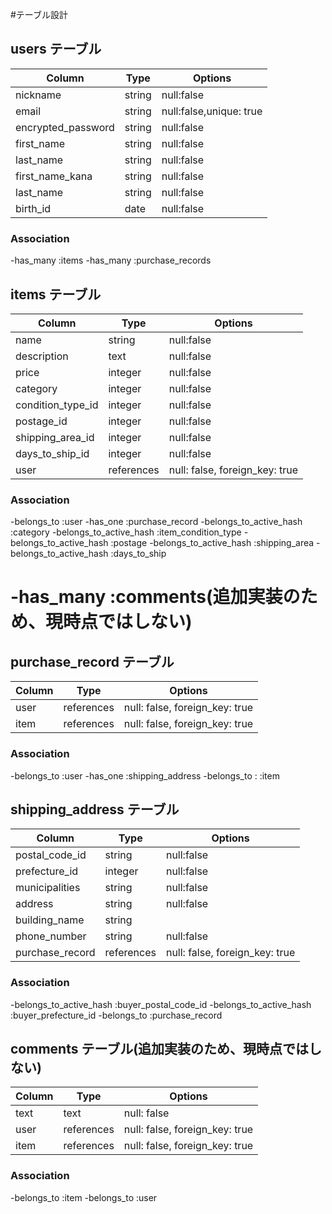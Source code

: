#テーブル設計

## users テーブル

|Column             |Type   |Options                 |
|------------------ |------ |------------------------|
|nickname           |string |null:false              |
|email              |string |null:false,unique: true |
|encrypted_password |string |null:false              |
|first_name         |string |null:false              |
|last_name          |string |null:false              |
|first_name_kana    |string |null:false              |
|last_name          |string |null:false              |
|birth_id           |date   |null:false              |

### Association

-has_many :items
-has_many :purchase_records

## items テーブル

|Column                 |Type       |Options                       |
|-----------------------|-----------|------------------------------|
|name                   |string     |null:false                    |
|description            |text       |null:false                    |
|price                  |integer    |null:false                    |
|category               |integer    |null:false                    |
|condition_type_id      |integer    |null:false                    |
|postage_id             |integer    |null:false                    |
|shipping_area_id       |integer    |null:false                    |
|days_to_ship_id        |integer    |null:false                    |
|user                   |references |null: false, foreign_key: true|

### Association

-belongs_to :user
-has_one :purchase_record
-belongs_to_active_hash :category
-belongs_to_active_hash :item_condition_type
-belongs_to_active_hash :postage
-belongs_to_active_hash :shipping_area
-belongs_to_active_hash :days_to_ship

# -has_many :comments(追加実装のため、現時点ではしない)

## purchase_record テーブル

|Column|Type       |Options                        |
|------|-----------|-------------------------------|
|user  |references |null: false, foreign_key: true |
|item  |references |null: false, foreign_key: true |

### Association

-belongs_to :user
-has_one :shipping_address
-belongs_to : :item

## shipping_address テーブル

|Column          |Type       |Options                       |
|--------------- |-----------|------------------------------|
|postal_code_id  |string     |null:false                    |
|prefecture_id   |integer    |null:false                    |
|municipalities  |string     |null:false                    |
|address         |string     |null:false                    |
|building_name   |string     |                              |
|phone_number    |string     |null:false                    |
|purchase_record |references |null: false, foreign_key: true|

### Association

-belongs_to_active_hash :buyer_postal_code_id
-belongs_to_active_hash :buyer_prefecture_id
-belongs_to :purchase_record


## comments テーブル(追加実装のため、現時点ではしない)

|Column |Type       |Options                        |
|-------|-----------|-------------------------------|
|text   |text       |null: false                    |
|user   |references |null: false, foreign_key: true |
|item   |references |null: false, foreign_key: true |


### Association

-belongs_to :item
-belongs_to :user
